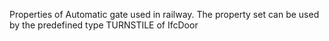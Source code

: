 Properties of Automatic gate used in railway. The property set can be used by the predefined type TURNSTILE of IfcDoor
